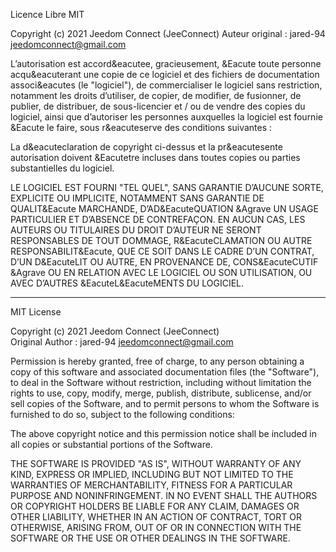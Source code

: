 <html>
<head>
<meta http-equiv="content-type" content="text/html; charset=utf-8" />
<meta charset="UTF-8">
<title>Titre</title>
</head>
<body>

Licence Libre MIT  

Copyright (c) 2021 Jeedom Connect (JeeConnect)
Auteur original : jared-94 <jeedomconnect@gmail.com>  

L’autorisation est accord&eacutee, gracieusement, &Eacute toute personne acqu&eacuterant une copie de ce logiciel et des fichiers de documentation associ&eacutes (le "logiciel"), de commercialiser le logiciel sans restriction, notamment les droits d’utiliser, de copier, de modifier, de fusionner, de publier, de distribuer, de sous-licencier et / ou de vendre des copies du logiciel, ainsi que d’autoriser les personnes auxquelles la logiciel est fournie &Eacute le faire, sous r&eacuteserve des conditions suivantes :

La d&eacuteclaration de copyright ci-dessus et la pr&eacutesente autorisation doivent &Eacutetre incluses dans toutes copies ou parties substantielles du logiciel.

LE LOGICIEL EST FOURNI "TEL QUEL", SANS GARANTIE D’AUCUNE SORTE, EXPLICITE OU IMPLICITE, NOTAMMENT SANS GARANTIE DE QUALIT&Eacute MARCHANDE, D’AD&EacuteQUATION &Agrave UN USAGE PARTICULIER ET D’ABSENCE DE CONTREFAÇON. EN AUCUN CAS, LES AUTEURS OU TITULAIRES DU DROIT D’AUTEUR NE SERONT RESPONSABLES DE TOUT DOMMAGE, R&EacuteCLAMATION OU AUTRE RESPONSABILIT&Eacute, QUE CE SOIT DANS LE CADRE D’UN CONTRAT, D’UN D&EacuteLIT OU AUTRE, EN PROVENANCE DE, CONS&EacuteCUTIF &Agrave OU EN RELATION AVEC LE LOGICIEL OU SON UTILISATION, OU AVEC D’AUTRES &EacuteL&EacuteMENTS DU LOGICIEL.

---

MIT License 

Copyright (c) 2021 Jeedom Connect  (JeeConnect)  
Original Author : jared-94 <jeedomconnect@gmail.com>  

Permission is hereby granted, free of charge, to any person obtaining a copy of this software and associated documentation files (the "Software"), to deal in the Software without restriction, including without limitation the rights to use, copy, modify, merge, publish, distribute, sublicense, and/or sell copies of the Software, and to permit persons to whom the Software is furnished to do so, subject to the following conditions:

The above copyright notice and this permission notice shall be included in all copies or substantial portions of the Software.

THE SOFTWARE IS PROVIDED "AS IS", WITHOUT WARRANTY OF ANY KIND, EXPRESS OR IMPLIED, INCLUDING BUT NOT LIMITED TO THE WARRANTIES OF MERCHANTABILITY, FITNESS FOR A PARTICULAR PURPOSE AND NONINFRINGEMENT. IN NO EVENT SHALL THE AUTHORS OR COPYRIGHT HOLDERS BE LIABLE FOR ANY CLAIM, DAMAGES OR OTHER LIABILITY, WHETHER IN AN ACTION OF CONTRACT, TORT OR OTHERWISE, ARISING FROM, OUT OF OR IN CONNECTION WITH THE SOFTWARE OR THE USE OR OTHER DEALINGS IN THE SOFTWARE.

</body>
</html>